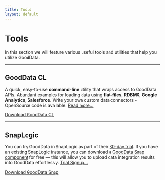 ```yaml
---
title: Tools
layout: default
---
```


# Tools

In this section we will feature various useful tools and utilities that help you utilize GoodData.

-----

## GoodData CL
A quick, easy-to-use **command-line** utility that wraps access to GoodData APIs. Abundant examples for loading data using **flat-files**, **RDBMS**, **Google Analytics**, **Salesforce**. Write your own custom data connectors - OpenSource code is available. <a href="/gooddata-cl/">Read&nbsp;more…</a>

<a class="greenButton" href="http://github.com/gooddata/GoodData-CL/downloads">Download GoodData CL</a>

-----

## SnapLogic
You can try GoodData in SnapLogic as part of their [30-day trial](http://www.snaplogic.com/live-snaplogic-demo/). If you have an existing SnapLogic instance, you can download a [GoodData Snap component](http://store.snaplogic.com/collections/frontpage/products/good-data) for free &mdash; this will allow you to upload data integration results into GoodData effortlessly. <a href="http://www.snaplogic.com/live-snaplogic-demo/">Trial&nbsp;Signup…</a>

<a class="greenButton" href="http://store.snaplogic.com/collections/frontpage/products/good-data">Download GoodData Snap</a>
